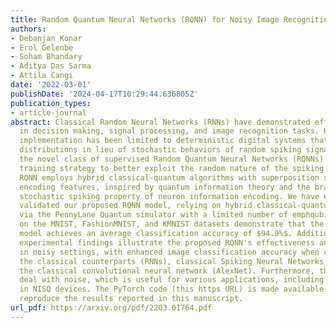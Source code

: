 ```yaml
---
title: Random Quantum Neural Networks (RQNN) for Noisy Image Recognition
authors:
- Debanjan Konar
- Erol Gelenbe
- Soham Bhandary
- Aditya Das Sarma
- Attila Cangi
date: '2022-03-01'
publishDate: '2024-04-17T10:29:44.636805Z'
publication_types:
- article-journal
abstract: Classical Random Neural Networks (RNNs) have demonstrated effective applications
  in decision making, signal processing, and image recognition tasks. However, their
  implementation has been limited to deterministic digital systems that output probability
  distributions in lieu of stochastic behaviors of random spiking signals. We introduce
  the novel class of supervised Random Quantum Neural Networks (RQNNs) with a robust
  training strategy to better exploit the random nature of the spiking RNN. The proposed
  RQNN employs hybrid classical-quantum algorithms with superposition state and amplitude
  encoding features, inspired by quantum information theory and the brain's spatial-temporal
  stochastic spiking property of neuron information encoding. We have extensively
  validated our proposed RQNN model, relying on hybrid classical-quantum algorithms
  via the PennyLane Quantum simulator with a limited number of emphqubits. Experiments
  on the MNIST, FashionMNIST, and KMNIST datasets demonstrate that the proposed RQNN
  model achieves an average classification accuracy of $94.9%$. Additionally, the
  experimental findings illustrate the proposed RQNN's effectiveness and resilience
  in noisy settings, with enhanced image classification accuracy when compared to
  the classical counterparts (RNNs), classical Spiking Neural Networks (SNNs), and
  the classical convolutional neural network (AlexNet). Furthermore, the RQNN can
  deal with noise, which is useful for various applications, including computer vision
  in NISQ devices. The PyTorch code (this https URL) is made available on GitHub to
  reproduce the results reported in this manuscript.
url_pdf: https://arxiv.org/pdf/2203.01764.pdf
---
```

